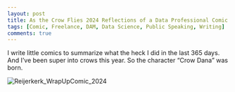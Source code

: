 ```yaml
---
layout: post
title: As the Crow Flies 2024 Reflections of a Data Professional Comic
tags: [Comic, Freelance, DAM, Data Science, Public Speaking, Writing]
comments: true
---
```

I write little comics to summarize what the heck I did in the last 365 days. And I’ve been super into crows this year. So the character “Crow Dana” was born.

![Reijerkerk_WrapUpComic_2024](https://github.com/user-attachments/assets/d68a8b64-5e81-4f73-8189-59b1812609b5)



